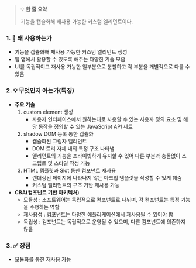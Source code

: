 > 💡 **한 줄 요약**
>
> 기능을 캡슐화해 재사용 가능한 커스텀 엘리먼트이다.

### 1. 🤔 왜 사용하는가

- 기능을 캡슐화해 재사용 가능한 커스텀 엘리먼트 생성
- 웹 앱에서 활용할 수 있도록 해주는 다양한 기술 모음
- UI를 독립적이고 재사용 가능한 일부분으로 분할하고 각 부분을 개별적으로 다룰 수 있음

### 2. 💡 무엇인지 아는가(특징)

- **주요 기술**
  1. custom element 생성
     - 사용자 인터페이스에서 원하는대로 사용할 수 있는 사용자 정의 요소 및 해당 동작을 정의할 수 있는 JavaScript API 세트
  2. shadow DOM 등록 통한 캡슐화
     - 캡슐화된 그림자 엘리먼트
     - DOM 트리 자체 내의 특정 구조 나타냄
     - 엘리먼트의 기능을 프라이빗하게 유지할 수 있어 다른 부분과 충돌없이 스크립트 및 스타일 작성 가능
  3. HTML 템플릿과 Slot 통한 컴포넌트 재사용
     - 렌더링된 페이지에 나타나지 않는 마크업 템플릿을 작성할 수 있게 해줌
     - 커스텀 엘리먼트의 구조 기반 재사용 가능
- **CBA(컴포넌트 기반 아키텍처)**
  - 모듈성 : 소프트웨어는 독립적으로 컴포넌트로 나뉘며, 각 컴포넌트는 특정 기능을 수행하는 역할
  - 재사용성 : 컴포넌트는 다양한 애플리케이션에서 재사용될 수 있어야 함
  - 독립성 : 컴포넌트는 독립적으로 운영될 수 있으며, 다른 컴포넌트에 의존하지 않음

### 3. ✅ 장점

- 모듈화를 통한 재사용 가능
